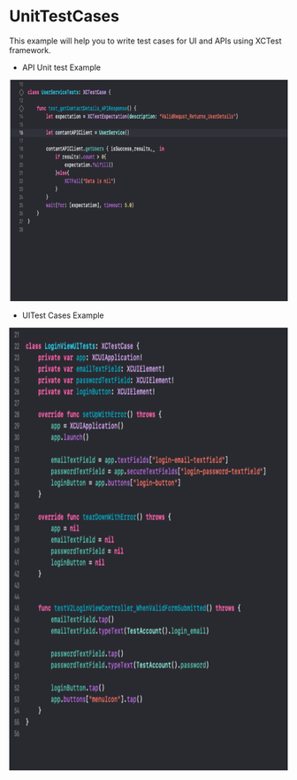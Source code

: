 # UnitTestCases


This example will help you to write test cases for UI and APIs using XCTest framework.

- API Unit test Example

<img src="APITestExample.png" width="700" height="400">

- UITest Cases Example

<img src="UITestCasesExample.png" width="700" height="800">

